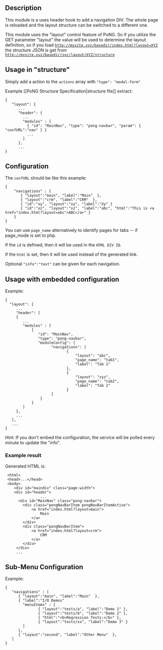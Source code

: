 ## Description
This module is a uses header hook to add a navigation DIV. 
The whole page is reloaded and the layout structure can be switched to a different one. 

This module uses the "layout" control feature of PoNG. So if you utilize the GET parameter "layout" the value  will be used to 
determine the layout definition, so if you load <code><nowiki>http://mysite.xyz/basedir/index.html?layout=XYZ</nowiki></code> the structure JSON is get from <code><nowiki>http://mysite.xyz/basedir/svc/layout/XYZ/structure</nowiki></code>

## Usage in "structure" 
Simply add a action to the <code>actions</code> array with <code>"type": "modal-form"</code>

Example [[PoNG Structure Specification|structure file]] extract:

    {
       "layout": {
          ...
          "header": {
            ...
            "modules" : [ 
              { "id": "MainNav", "type": "pong-navbar", "param": { "confURL":"nav" } }
              ...
            ] 
          },
          ...
    }

## Configuration 
The <code>confURL</code> should be like this example:

    {
        "navigations" : [
           { "layout":"main", "label":"Main"  },
           { "layout":"crm", "label":"CRM"  },
           { "id":"xy", "layout":"xy", "label":"Xy" }
           { "id":"xz", "layout":"xz", "label":"abc", "html":"This is <a href="index.html?layout=abc">ABC</a>" }
        }
    }

You can use <code>page_name</code> alternatively to identify pages for tabs -- if page_mode is set to php.

If the `id` is defined, then it will be used in the `HTML DIV ID`.

If the `html` is set, then it will be used instead of the generated link.

Optional `"info":"text"` can be given for each navigation.

## Usage with embedded configuration 
Example:

    {
      "layout": {
         ...
         "header": [
         {
            ...
            "modules" : [ 
                {  
                   "id": "MainNav", 
                   "type": "pong-navbar", 
                   "moduleConfig": {
                         "navigations": [
                                {
                                    "layout": "abc",
                                    "page_name": "tab1",
                                    "label": "Tab 1"
                                },
                                {
                                    "layout": "xyz",
                                    "page_name": "tab2",
                                    "label": "Tab 2"
                                }
                         ]
                    }
                } 
            ] 
         },
         ...
       ],
       ...
    }

Hint: If you don't embed the configuration, the service will be polled every minute to update the "info". 

### Example result 
Generated HTML is:

     <html>
     <head>...</head>
     <body>
        <div id="maindiv" class="page-width">
        <div id="header">
                    ...
          <div id="MainNav" class="pong-navbar">
            <div class="pongNavBarItem pongNavBarItemActive">
                <a href="index.html?layout=main">
                    Main
                </a>
            </div>
            <div class="pongNavBarItem">
                <a href="index.html?layout=crm">
                    CRM
                </a>
            </div>
         </div>
         ...

## Sub-Menu Configuration

Example:

    {
       "navigations" : [
          { "layout":"main", "label":"Main"  },
          { "label":"I/O Demos"
            "menuItems" : [
                   { "layout":"tests/a", "label":"Demo 1" },
                   { "layout":"tests/b", "label":"Demo 2" },
                   { "html":"<b>Regression Tests:</b>" },
                   { "layout":"tests/xx", "label":"Demo 3" }
            ]  
          },
          { "layout":"second", "label":"Other Menu"  },
       ]
    }


